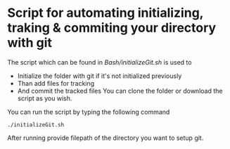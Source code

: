 # Script for automating initializing, traking & commiting your directory with git
The script which can be found in _Bash/initializeGit.sh_ is used to
- Initialize the folder with git if it's not initialized previously
- Than add files for tracking
- And commit the tracked files
You can clone the folder or download the script as you wish.

You can run the script by typing the following command
```
./initializeGit.sh
```
After running provide filepath of the directory you want to setup git.
